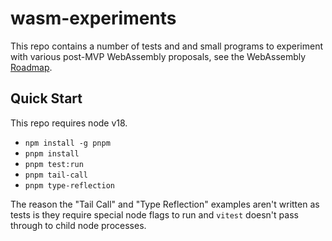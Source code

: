 # wasm-experiments

This repo contains a number of tests and and small programs to experiment
with various post-MVP WebAssembly proposals, see the WebAssembly
[Roadmap](https://webassembly.org/roadmap/).

## Quick Start

This repo requires node v18.

- `npm install -g pnpm`
- `pnpm install`
- `pnpm test:run`
- `pnpm tail-call`
- `pnpm type-reflection`

The reason the "Tail Call" and "Type Reflection" examples aren't written
as tests is they require special node flags to run and `vitest` doesn't
pass through to child node processes.
